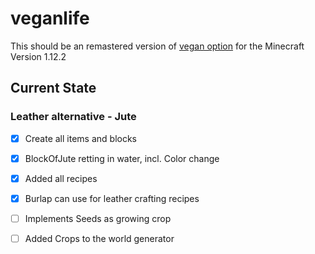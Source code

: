 # veganlife

This should be an remastered version of [vegan option](https://github.com/backuporg/VeganOption) for the Minecraft Version 1.12.2

## Current State

### Leather alternative - Jute

 - [x] Create all items and blocks
 - [x] BlockOfJute retting in water, incl. Color change
 - [x] Added all recipes
 - [x] Burlap can use for leather crafting recipes
 - [ ] Implements Seeds as growing crop
 - [ ] Added Crops to the world generator
 
 